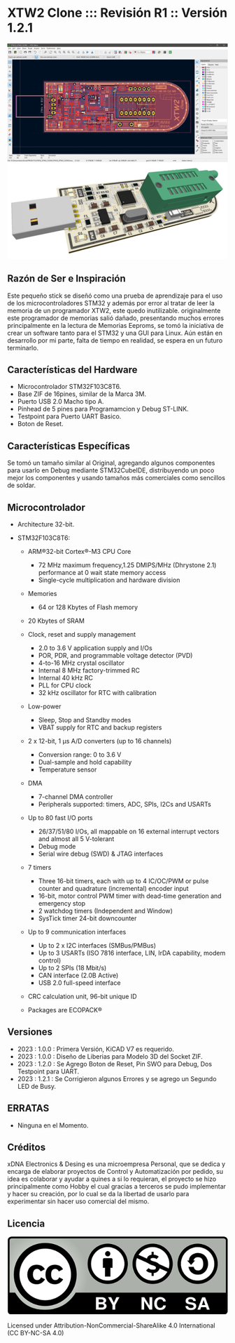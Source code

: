 # XTW2 Clone ::: Revisión R1 :: Versión 1.2.1

![](https://github.com/trunksx64/XTW_2_CLONE_KICAD/blob/main/Images/pcb_front.png)
![](https://github.com/trunksx64/XTW_2_CLONE_KICAD/blob/main/Images/front.png)

## Razón de Ser e Inspiración

Este pequeño stick se diseñó como una prueba de aprendizaje para el uso de los microcontroladores STM32 y además por error al tratar de leer la memoria de un programador XTW2, este quedo inutilizable.
originalmente este programador de memorias salió dañado, presentando muchos errores principalmente en la lectura de Memorias Eeproms, se tomó la iniciativa de crear un software tanto para el STM32 y una GUI para Linux.
Aún están en desarrollo por mi parte, falta de tiempo en realidad, se espera en un futuro terminarlo.

## Características del Hardware

  * Microcontrolador STM32F103C8T6.
  * Base ZIF de 16pines, similar de la Marca 3M.
  * Puerto USB 2.0 Macho tipo A.
  * Pinhead de 5 pines para Programamcion y Debug ST-LINK.
  * Testpoint para Puerto UART Basico.
  * Boton de Reset.

## Características Específicas

Se tomó un tamaño similar al Original, agregando algunos componentes para usarlo en Debug mediante STM32CubeIDE, distribuyendo un poco mejor los componentes y usando tamaños más comerciales como sencillos de soldar.

## Microcontrolador

* Architecture 32-bit.
* STM32F103C8T6:

	* ARM®32-bit Cortex®-M3 CPU Core 
		* 72 MHz maximum frequency,1.25 DMIPS/MHz (Dhrystone 2.1) performance at 0 wait state memory access
		* Single-cycle multiplication and hardware division
	
	* Memories 
		* 64 or 128 Kbytes of Flash memory
	*	 20 Kbytes of SRAM
	
	* Clock, reset and supply management 
		* 2.0 to 3.6 V application supply and I/Os
		* POR, PDR, and programmable voltage detector (PVD)
		* 4-to-16 MHz crystal oscillator
		* Internal 8 MHz factory-trimmed RC
		* Internal 40 kHz RC
		* PLL for CPU clock
		* 32 kHz oscillator for RTC with calibration

	* Low-power 
		* Sleep, Stop and Standby modes
		* VBAT supply for RTC and backup registers
	
	* 2 x 12-bit, 1 μs A/D converters (up to 16 channels) 
		* Conversion range: 0 to 3.6 V
		* Dual-sample and hold capability
		* Temperature sensor
	
	* DMA 
		* 7-channel DMA controller
		* Peripherals supported: timers, ADC, SPIs, I2Cs and USARTs
	
	* Up to 80 fast I/O ports 
		* 26/37/51/80 I/Os, all mappable on 16 external interrupt vectors and almost all 5 V-tolerant
		* Debug mode 
		* Serial wire debug (SWD) & JTAG interfaces
	
	* 7 timers 
		* Three 16-bit timers, each with up to 4 IC/OC/PWM or pulse counter and quadrature (incremental) encoder input
		* 16-bit, motor control PWM timer with dead-time generation and emergency stop
		* 2 watchdog timers (Independent and Window)
		* SysTick timer 24-bit downcounter
	
	* Up to 9 communication interfaces 
		* Up to 2 x I2C interfaces (SMBus/PMBus)
		* Up to 3 USARTs (ISO 7816 interface, LIN, IrDA capability, modem control)
		* Up to 2 SPIs (18 Mbit/s)
		* CAN interface (2.0B Active)
		* USB 2.0 full-speed interface
	
	* CRC calculation unit, 96-bit unique ID 
	* Packages are ECOPACK® 

## Versiones

* 2023 : 1.0.0 : Primera Versión, KiCAD V7 es requerido.
* 2023 : 1.0.0 : Diseño de Liberias para Modelo 3D del Socket ZIF.
* 2023 : 1.2.0 : Se Agrego Boton de Reset, Pin SWO para Debug, Dos Testpoint para UART.
* 2023 : 1.2.1 : Se Corrigieron algunos Errores y se agrego un Segundo LED de Busy.

## ERRATAS

* Ninguna en el Momento.

## Créditos

xDNA Electronics & Desing es una microempresa Personal, que se dedica y encarga de elaborar proyectos de Control y Automatización por pedido, su idea es colaborar y ayudar a quines a si lo requieran, el proyecto se hizo principalmente como Hobby el cual gracias a terceros se pudo implementar y hacer su creación, por lo cual se da la libertad de usarlo para experimentar sin hacer uso comercial del mismo.

## Licencia

![](https://github.com/trunksx64/GAME_CAT_R3_KICAD/blob/main/Images/creative_commons.png)

Licensed under Attribution-NonCommercial-ShareAlike 4.0 International (CC BY-NC-SA 4.0)
